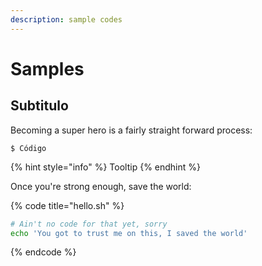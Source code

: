 ```yaml
---
description: sample codes
---
```


# Samples

## Subtitulo

Becoming a super hero is a fairly straight forward process:

```
$ Código
```

{% hint style="info" %}
Tooltip
{% endhint %}

Once you're strong enough, save the world:

{% code title="hello.sh" %}
```bash
# Ain't no code for that yet, sorry
echo 'You got to trust me on this, I saved the world'
```
{% endcode %}



